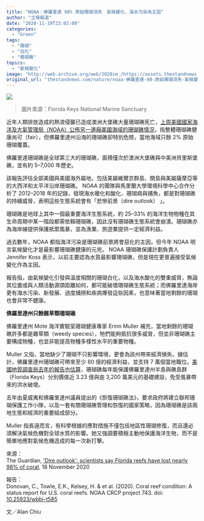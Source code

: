 ```yaml
---
title: "NOAA：佛羅里達 98% 原始珊瑚消失　氣候變化、海水污染為主因"
author: "立場報道"
date: "2020-11-19T23:02:00"
categories:
  - "Green"
tags:
  - "珊瑚"
  - "白化"
  - "珊瑚礁"
topics:
  - "氣候變化"
image: "http://web.archive.org/web/2020im_/https://assets.thestandnews.com/media/photos/Screenshot202020-11-1920at2010.58.5420PM_NvSO5_tyYeGWX.png"
original_url: "thestandnews.com/nature/noaa-佛羅里達-98-原始珊瑚消失-氣候變化-海水污染為主因"
---
```

![](http://web.archive.org/web/2020im_/https://assets.thestandnews.com/media/photos/Screenshot202020-11-1920at2010.58.5420PM_NvSO5_tyYeGWX.png)
> 圖片來源：Florida Keys National Marine Sanctuary

近年人類排放造成的熱浪侵襲已造成澳洲大堡礁大量珊瑚礁死亡，[上周美國國家海洋及大氣管理局（NOAA）公佈另一邊廂美國海域的珊瑚礁情況](http://web.archive.org/web/20211229132629/https://repository.library.noaa.gov/view/noaa/27295)，指整體珊瑚礁健康尚可（fair），但佛羅里達州沿海的珊瑚礁卻特別危險，當地海域只餘 2% 原始珊瑚覆蓋。

佛羅里達珊瑚礁是全球第三大的珊瑚礁，面積僅次於澳洲大堡礁與中美洲貝里斯堡礁，並有約 5–7,000 年歷史。

該報告評估全部美國與美國海外屬地，包括美屬維爾京群島、關島與美屬薩摩亞等的大西洋和太平洋沿岸珊瑚礁。 NOAA 的團隊與馬里蘭大學環境科學中心合作分析了 2012–2018 年的記錄，發現海水暖化和酸化、珊瑚病與捕魚，都是對珊瑚礁的持續威脅，表明這些生態系統會有「悲慘前景（dire outlook） 」。

珊瑚礁是地球上其中一個最重要海洋生態系統，約 25–33% 的海洋生物物種在其生命周期中某一階段都需依賴珊瑚礁，因此沒有珊瑚礁生態系統會崩潰。珊瑚礁亦為海岸線提供保護抵禦風暴，並為漁業、旅遊業提供一定經濟利益。

過去數年，NOAA 都指海洋污染是珊瑚礁前景將會惡化的主因，但今年 NOAA 明言氣候變化才是最影響珊瑚礁健康的元兇。 NOAA 珊瑚礁保護計劃負責人 Jennifer Koss 表示，以前主要認為水質最影響珊瑚礁，但是現在更普遍接受氣候變化作為主因。

報告指，由氣候變化引發與溫度相關的珊瑚白化，以及海水酸化的雙重威脅，無論其位置或與人類活動源頭距離如何，都可能破壞珊瑚礁生態系統；而佛羅里達海岸更有海水污染、新發展、過度捕撈和疾病爆發這些因素，也意味著當地剩餘的珊瑚也會非常不健康。

**佛羅里達州只餘雜草類珊瑚礁**

佛羅里達州 Mote 海洋實驗室珊瑚健康專家 Erinn Muller 補充，當地剩餘的珊瑚礁許多都是雜草類（weedy species），牠們能夠抵抗很多威脅，但並非珊瑚礁主要構成物種，也並非能提高物種多樣性水平的重要物種。

Muller 又指，當地缺少了珊瑚不只影響環境，更會為該州帶來經濟損失。據估計，佛羅里達州珊瑚礁可帶來至少 80 億的經濟利益，並支持 7 萬個當地職位。[美國地質調查局去年的報告也估算](http://web.archive.org/web/20211229132629/https://pubs.usgs.gov/of/2019/1027/ofr20191027.pdf)，珊瑚礁每年能保護佛羅里達州半島與礁島群（Florida Keys）分別價值近 3.23 億與逾 3,200 萬美元的基礎建設，免受風暴帶來的洪水破壞。

去年由夏威夷和佛羅里達州議員提出的《恢復珊瑚礁法》，要求政府將建立聯邦珊瑚保護工作小隊，以及一套有關珊瑚礁管理和恢復的國家策略，因為珊瑚礁是該兩地生態和經濟的重要組成部分。

Muller 指長遠而言，有科學根據的應對措施不僅包括地區性珊瑚修復，而且還必須解決氣候危機對全球水質的影響。她又強調要積極主動地保護海洋生物，而不是簡單地應對氣候危機造成的每一次新打擊。

來源：  
The Guardian, ['Dire outlook': scientists say Florida reefs have lost nearly 98% of coral](http://web.archive.org/web/20211229132629/https://www.theguardian.com/environment/2020/nov/18/coral-reefs-florida-dire-outlook), 18 November 2020

報告：  
Donovan, C., Towle, E.K., Kelsey, H. & et al. (2020). Coral reef condition: A status report for U.S. coral reefs. NOAA CRCP project 743. doi: [10.25923/wbbj-t585](http://web.archive.org/web/20211229132629/https://repository.library.noaa.gov/view/noaa/27295)

文／Alan Chiu